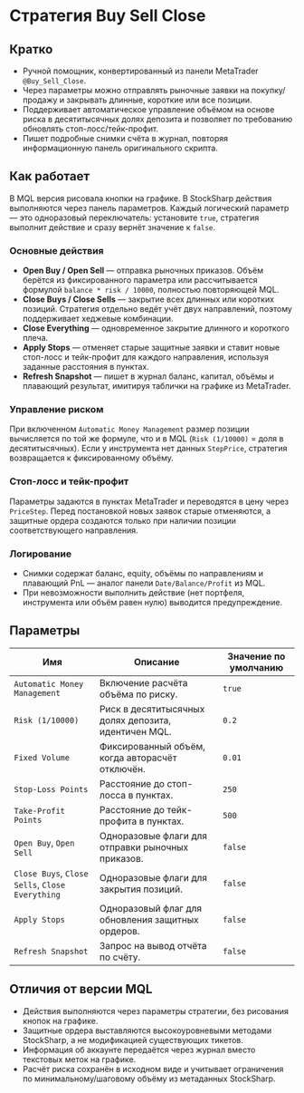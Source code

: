 # Стратегия Buy Sell Close

## Кратко
- Ручной помощник, конвертированный из панели MetaTrader `@Buy_Sell_Close`.
- Через параметры можно отправлять рыночные заявки на покупку/продажу и закрывать длинные, короткие или все позиции.
- Поддерживает автоматическое управление объёмом на основе риска в десятитысячных долях депозита и позволяет по требованию обновлять стоп-лосс/тейк-профит.
- Пишет подробные снимки счёта в журнал, повторяя информационную панель оригинального скрипта.

## Как работает
В MQL версия рисовала кнопки на графике. В StockSharp действия выполняются через панель параметров. Каждый логический параметр — это одноразовый переключатель: установите `true`, стратегия выполнит действие и сразу вернёт значение к `false`.

### Основные действия
- **Open Buy / Open Sell** — отправка рыночных приказов. Объём берётся из фиксированного параметра или рассчитывается формулой `balance * risk / 10000`, полностью повторяющей MQL.
- **Close Buys / Close Sells** — закрытие всех длинных или коротких позиций. Стратегия отдельно ведёт учёт двух направлений, поэтому поддерживает хеджевые комбинации.
- **Close Everything** — одновременное закрытие длинного и короткого плеча.
- **Apply Stops** — отменяет старые защитные заявки и ставит новые стоп-лосс и тейк-профит для каждого направления, используя заданные расстояния в пунктах.
- **Refresh Snapshot** — пишет в журнал баланс, капитал, объёмы и плавающий результат, имитируя таблички на графике из MetaTrader.

### Управление риском
При включенном `Automatic Money Management` размер позиции вычисляется по той же формуле, что и в MQL (`Risk (1/10000)` = доля в десятитысячных). Если у инструмента нет данных `StepPrice`, стратегия возвращается к фиксированному объёму.

### Стоп-лосс и тейк-профит
Параметры задаются в пунктах MetaTrader и переводятся в цену через `PriceStep`. Перед постановкой новых заявок старые отменяются, а защитные ордера создаются только при наличии позиции соответствующего направления.

### Логирование
- Снимки содержат баланс, equity, объёмы по направлениям и плавающий PnL — аналог панели `Date/Balance/Profit` из MQL.
- При невозможности выполнить действие (нет портфеля, инструмента или объём равен нулю) выводится предупреждение.

## Параметры
| Имя | Описание | Значение по умолчанию |
| --- | --- | --- |
| `Automatic Money Management` | Включение расчёта объёма по риску. | `true` |
| `Risk (1/10000)` | Риск в десятитысячных долях депозита, идентичен MQL. | `0.2` |
| `Fixed Volume` | Фиксированный объём, когда авторасчёт отключён. | `0.01` |
| `Stop-Loss Points` | Расстояние до стоп-лосса в пунктах. | `250` |
| `Take-Profit Points` | Расстояние до тейк-профита в пунктах. | `500` |
| `Open Buy`, `Open Sell` | Одноразовые флаги для отправки рыночных приказов. | `false` |
| `Close Buys`, `Close Sells`, `Close Everything` | Одноразовые флаги для закрытия позиций. | `false` |
| `Apply Stops` | Одноразовый флаг для обновления защитных ордеров. | `false` |
| `Refresh Snapshot` | Запрос на вывод отчёта по счёту. | `false` |

## Отличия от версии MQL
- Действия выполняются через параметры стратегии, без рисования кнопок на графике.
- Защитные ордера выставляются высокоуровневыми методами StockSharp, а не модификацией существующих тикетов.
- Информация об аккаунте передаётся через журнал вместо текстовых меток на графике.
- Расчёт риска сохранён в исходном виде и учитывает ограничения по минимальному/шаговому объёму из метаданных StockSharp.

